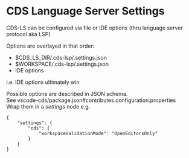 # CDS Language Server Settings

CDS-LS can be configured via file or IDE options (thru language server protocol aka LSP)

Options are overlayed in that order:
- $CDS_LS_DIR/.cds-lsp/.settings.json
- $WORKSPACE/.cds-lsp/.settings.json
- IDE options

i.e. IDE options ultimately win 

Possible options are described in JSON schema.<br> 
See vscode-cds/package.json#contributes.configuration.properties<br>
Wrap them in a _settings_ node e.g.
```
{
    "settings": {
        "cds": {
            "workspaceValidationMode": "OpenEditorsOnly"
        }
    }
}
```

